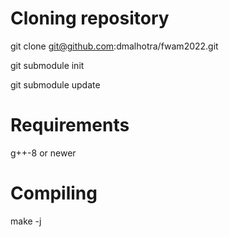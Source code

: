 # Cloning repository

git clone git@github.com:dmalhotra/fwam2022.git

git submodule init

git submodule update

# Requirements

g++-8 or newer

# Compiling

make -j
